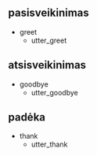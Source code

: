 ## pasisveikinimas
* greet
  - utter_greet

## atsisveikinimas
* goodbye
  - utter_goodbye

## padėka
* thank
  - utter_thank
